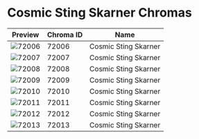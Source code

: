 # Cosmic Sting Skarner Chromas

| Preview | Chroma ID | Name |
|---------|-----------|------|
| ![72006](https://raw.communitydragon.org/latest/plugins/rcp-be-lol-game-data/global/default/v1/champion-chroma-images/72/72006.png) | 72006 | Cosmic Sting Skarner |
| ![72007](https://raw.communitydragon.org/latest/plugins/rcp-be-lol-game-data/global/default/v1/champion-chroma-images/72/72007.png) | 72007 | Cosmic Sting Skarner |
| ![72008](https://raw.communitydragon.org/latest/plugins/rcp-be-lol-game-data/global/default/v1/champion-chroma-images/72/72008.png) | 72008 | Cosmic Sting Skarner |
| ![72009](https://raw.communitydragon.org/latest/plugins/rcp-be-lol-game-data/global/default/v1/champion-chroma-images/72/72009.png) | 72009 | Cosmic Sting Skarner |
| ![72010](https://raw.communitydragon.org/latest/plugins/rcp-be-lol-game-data/global/default/v1/champion-chroma-images/72/72010.png) | 72010 | Cosmic Sting Skarner |
| ![72011](https://raw.communitydragon.org/latest/plugins/rcp-be-lol-game-data/global/default/v1/champion-chroma-images/72/72011.png) | 72011 | Cosmic Sting Skarner |
| ![72012](https://raw.communitydragon.org/latest/plugins/rcp-be-lol-game-data/global/default/v1/champion-chroma-images/72/72012.png) | 72012 | Cosmic Sting Skarner |
| ![72013](https://raw.communitydragon.org/latest/plugins/rcp-be-lol-game-data/global/default/v1/champion-chroma-images/72/72013.png) | 72013 | Cosmic Sting Skarner |
